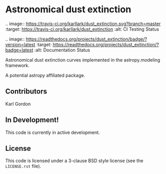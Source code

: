 Astronomical dust extinction
============================

.. image:: https://travis-ci.org/karllark/dust_extinction.svg?branch=master
   :target: https://travis-ci.org/karllark/dust_extinction
   :alt: CI Testing Status

.. image:: https://readthedocs.org/projects/dust_extinction/badge/?version=latest
   :target: https://readthedocs.org/projects/dust_extinction/?badge=latest
   :alt: Documentation Status
    
Astronomical dust extinction curves implemented in the
astropy.modeling framework.

A potential astropy affiliated package.

Contributors
------------
Karl Gordon

In Development!
---------------

This code is currently in active development.  

License
-------

This code is licensed under a 3-clause BSD style license (see the
``LICENSE.rst`` file).
